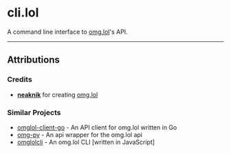 # cli.lol

A command line interface to [omg.lol](https://omg.lol)'s API.

---

## Attributions

### Credits

- [**neaknik**](https://neatnik.net) for creating [omg.lol](https://omg.lol)

### Similar Projects

- [omglol-client-go](https://github.com/ejstreet/omglol-client-go)
  \- An API client for omg.lol written in Go
- [omg-py](https://github.com/tildezero/omg-py)
  \- An api wrapper for the omg.lol api
- [omglolcli](https://github.com/rknightuk/omglolcli)
  \- An omg.lol CLI [written in JavaScript]
